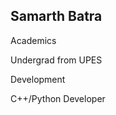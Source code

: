 Samarth Batra
-----------------------------------------------------------------
Academics 

Undergrad from UPES

Development

C++/Python Developer
